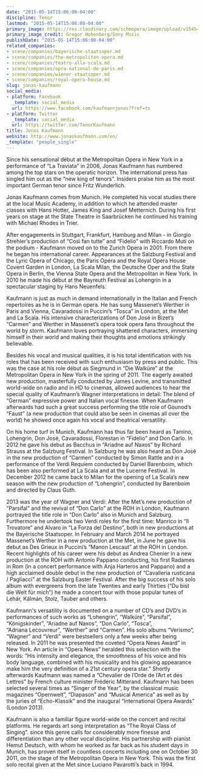 ```yaml
---
date: "2015-05-14T15:06:00-04:00"
discipline: Tenor
lastmod: "2015-05-14T15:06:00-04:00"
primary_image: https://res.cloudinary.com/schmopera/image/upload/v1545409169/media/webhook-uploads/1431630195624/Kaufmann.jpg.jpg
primary_image_credit: Gregor Hohenberg/Sony Music
publishDate: "2015-05-14T15:06:00-04:00"
related_companies:
- scene/companies/bayerische-staatsoper.md
- scene/companies/the-metropolitan-opera.md
- scene/companies/teatro-alla-scala.md
- scene/companies/opra-national-de-paris.md
- scene/companies/wiener-staatsoper.md
- scene/companies/royal-opera-house.md
slug: jonas-kaufmann
social_media:
- platform: Facebook
  _template: social_media
  url: https://www.facebook.com/kaufmannjonas?fref=ts
- platform: Twitter
  _template: social_media
  url: https://twitter.com/TenorKaufmann
title: Jonas Kaufmann
website: http://www.jonaskaufmann.com/en/
_template: "people_single"
---
```


Since his sensational début at the Metropolitan Opera in New York in a performance of “La Traviata” in 2006, Jonas Kaufmann has numbered among the top stars on the operatic horizon. The international press has singled him out as the “new king of tenors”. Insiders praise him as the most important German tenor since Fritz Wunderlich.

Jonas Kaufmann comes from Munich. He completed his vocal studies there at the local Music Academy, in addition to which he attended master classes with Hans Hotter, James King and Josef Metternich. During his first  years on stage at the State Theatre in Saarbrücken he continued his training with Michael Rhodes in Trier.

After engagements in Stuttgart, Frankfurt, Hamburg and Milan - in Giorgio Strehler’s production of “Così fan tutte” and “Fidelio” with Riccardo Muti on the podium - Kaufmann moved on to the Zurich Opera in 2001. From there he began his international career. Appearances at the Salzburg Festival and the Lyric Opera of Chicago, the Paris Opéra and the Royal Opera House Covent Garden in London, La Scala Milan, the Deutsche Oper and the State Opera in Berlin, the Vienna State Opera and the Metropolitan in New York. In 2010 he made his début at the Bayreuth Festival as Lohengrin in a spectacular staging by Hans Neuenfels.

Kaufmann is just as much in demand internationally in the Italian and French repertoires as he is in German opera. He has sung Massenet’s Werther in Paris and Vienna, Cavaradossi in Puccini’s “Tosca” in London, at the Met and La Scala. His intensive characterizations of Don José in Bizet’s “Carmen”  and Werther in Massenet’s opera took opera fans throughout the world by storm. Kaufmann loves portraying shattered characters, immersing himself in their world and making their thoughts and emotions strikingly believable.

Besides his vocal and musical qualities, it is his total identification with his roles that has been received with such enthusiasm by press and public. This was the case at his role début as Siegmund in “Die Walküre” at the Metropolitan Opera in New York in the spring of 2011. The eagerly awaited new production, masterfully conducted by James Levine, and transmitted world-wide on radio and in HD to cinemas, allowed audiences to hear the special quality of Kaufmann’s Wagner interpretations in detail: The blend of “German” expressive power and Italian vocal finesse. When Kaufmann afterwards had such a great success performing the title role of Gounod’s “Faust” (a new production that could also be seen in cinemas all over the world) he showed once again his vocal and theatrical versatility.

On his home turf in Munich, Kaufmann has thus far been heard as Tamino, Lohengrin, Don José, Cavaradossi, Florestan in “Fidelio” and Don Carlo. In 2012 he gave his debut as Bacchus in “Ariadne auf Naxos” by Richard Strauss at the Salzburg Festival. In Salzburg he was also heard as Don José in the new production of “Carmen” conducted by Simon Rattle and in a performance of the Verdi Requiem conducted by Daniel Barenboim, which has been also performed at La Scala and at the Lucerne Festival. In December 2012 he came back to Milan for the opening of La Scala’s new season with the new production of “Lohengrin”, conducted by Barenboim and directed by Claus Guth. 

2013 was the year of Wagner and Verdi: After the Met’s new production of “Parsifal” and the revival of “Don Carlo” at the ROH in London, Kaufmann portrayed the title role in “Don Carlo” also in Munich and Salzburg. Furthermore he undertook two Verdi roles for the first time: Manrico in “Il Trovatore” and Alvaro in “La Forza del Destino”, both in new productions at the Bayerische Staatsoper. In February and March 2014 he portrayed Massenet’s Werther in a new production at the Met, in June he gave his debut as Des Grieux in Puccini’s “Manon Lescaut” at the ROH in London. 
Recent highlights of his career were his debut as Andrea Chenier in a new production at the ROH with Antonio Pappano conducting, his first Radames in Rom (in a concert performance with Anja Harteros and Pappano) and a high acclaimed double debut in the new production of “Cavalleria rusticana / Pagliacci” at the Salzburg Easter Festival. After the big success of his solo album with evergreens from the late Twenties and early Thirties (“Du bist die Welt für mich”) he made a concert tour with those popular tunes of Lehár, Kálmán, Stolz, Tauber and others.

Kaufmann's versatility is documented on a number of CD’s and DVD’s in performances of such works as “Lohengrin”, “Walküre”, “Parsifal”, “Königskinder”, “Ariadne auf Naxos”, “Don Carlo”, “Tosca”, “Adriana Lecouvreur”, “Werther” and “Carmen”. His solo albums “Verismo”,  “Wagner” and “Verdi” were bestsellers only a few weeks after being released. In 2011 he was presented the coveted “Opera News Award” in New York. An article in “Opera News” heralded this selection with the words: “His intensity and elegance, the smoothness of his voice and his body language, combined with his musicality and his glowing appearance make him the very definition of a 21st century opera star.” Shortly afterwards Kaufmann was named a “Chevalier de l’Orde de l’Art et des Lettres” by French culture minister Frédéric Mitterand. Kaufmann has been selected several times as “Singer of the Year”, by the classical music magazines “Opernwelt”, “Diapason” and “Musical America” as well as by the juries of “Echo-Klassik” and the inaugural “International Opera Awards” (London 2013). 

Kaufmann is also a familiar figure world-wide on the concert and recital platforms. He regards art song interpretation as “The Royal Class of Singing”. since this genre calls for considerably more finesse and differentiation than any other vocal discipline. His partnership with pianist Hemut Deutsch, with whom he worked as far back as his student days in Munich, has proven itself in countless concerts including one on October 30 2011, on the stage of the Metropolitan Opera in New York. This was the first solo recital given at the Met since Luciano Pavarotti’s back in 1994.


